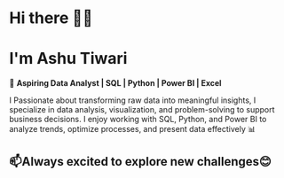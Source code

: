 #   Hi there 👋😃
#  I'm Ashu Tiwari  

🚀 **Aspiring Data Analyst | SQL | Python | Power BI | Excel**  

I Passionate about transforming raw data into meaningful insights, I specialize in data analysis, visualization, and problem-solving to support business decisions. I enjoy working with SQL, Python, and Power BI to analyze trends, optimize processes, and present data effectively 📊


## 📫Always excited to explore new challenges😊  

